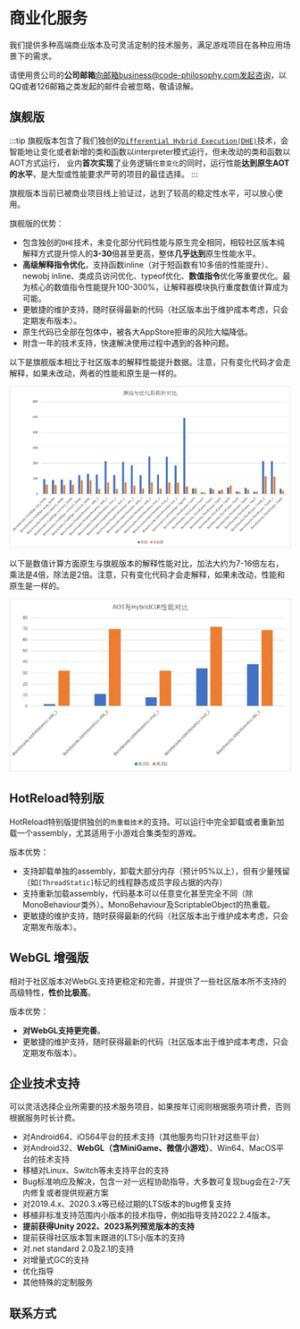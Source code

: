 # 商业化服务

我们提供多种高端商业版本及可灵活定制的技术服务，满足游戏项目在各种应用场景下的需求。

请使用贵公司的**公司邮箱**向邮箱business@code-philosophy.com发起咨询，以QQ或者126邮箱之类发起的邮件会被忽略，敬请谅解。

## 旗舰版

:::tip
旗舰版本包含了我们独创的[`Differential Hybrid Execution(DHE)`](/en/advanced/differentialhybridexecution.md)技术，会智能地让变化或者新增的类和函数以interpreter模式运行，但未改动的类和函数以AOT方式运行，
业内**首次实现**了业务逻辑`任意变化`的同时，运行性能**达到原生AOT的水平**，是大型或性能要求严苛的项目的最佳选择。
:::

旗舰版本当前已被商业项目线上验证过，达到了较高的稳定性水平，可以放心使用。

旗舰版的优势：

- 包含独创的`DHE`技术，未变化部分代码性能与原生完全相同，相较社区版本纯解释方式提升惊人的**3-30**倍甚至更高，整体**几乎达到**原生性能水平。
- **高级解释指令优化**，支持函数inline（对于短函数有10多倍的性能提升）、newobj inline、类成员访问优化、typeof优化、**数值指令**优化等重要优化。最为核心的数值指令性能提升100-300%，让解释器模块执行重度数值计算成为可能。
- 更敏捷的维护支持，随时获得最新的代码（社区版本出于维护成本考虑，只会定期发布版本）。
- 原生代码已全部在包体中，被各大AppStore拒审的风险大幅降低。
- 附含一年的技术支持，快速解决使用过程中遇到的各种问题。


以下是旗舰版本相比于社区版本的解释性能提升数据。注意，只有变化代码才会走解释，如果未改动，两者的性能和原生是一样的。

![interpreter_optimization](/img/hybridclr/interpreter_optimization.jpg)

以下是数值计算方面原生与旗舰版本的解释性能对比，加法大约为7-16倍左右，乘法是4倍，除法是2倍。注意，只有变化代码才会走解释，如果未改动，性能和原生是一样的。

![benchmark_numeric](/img/hybridclr/benchmark_numeric.jpg)


## HotReload特别版

HotReload特别版提供独创的`热重载技术`的支持。可以运行中完全卸载或者重新加载一个assembly，尤其适用于小游戏合集类型的游戏。

版本优势：

- 支持卸载单独的assembly，卸载大部分内存（预计95%以上），但有少量残留（如`[ThreadStatic]`标记的线程静态成员字段占据的内存）
- 支持重新加载assembly，代码基本可以任意变化甚至完全不同（除MonoBehaviour类外）。MonoBehaviour及ScriptableObject的热重载。
- 更敏捷的维护支持，随时获得最新的代码（社区版本出于维护成本考虑，只会定期发布版本）。


## WebGL 增强版

相对于社区版本对WebGL支持更稳定和完善，并提供了一些社区版本所不支持的高级特性，**性价比极高**。

版本优势：

- **对WebGL支持更完善**。
- 更敏捷的维护支持，随时获得最新的代码（社区版本出于维护成本考虑，只会定期发布版本）。

## 企业技术支持

可以灵活选择企业所需要的技术服务项目，如果按年订阅则根据服务项计费，否则根据服务时长计费。

- 对Android64、iOS64平台的技术支持（其他服务均只针对这些平台）
- 对Android32、**WebGL（含MiniGame、微信小游戏）**、Win64、MacOS平台的技术支持
- 移植对Linux、Switch等未支持平台的支持
- Bug标准响应及解决，包含一对一远程协助指导，大多数可复现bug会在2-7天内修复或者提供规避方案
- 对2019.4.x、2020.3.x等已经过期的LTS版本的bug修复支持
- 移植非标准支持范围内小版本的技术指导，例如指导支持2022.2.4版本。
- **提前获得Unity 2022、2023系列预览版本的支持**
- 提前获得社区版本暂未跟进的LTS小版本的支持
- 对.net standard 2.0及2.1的支持
- 对增量式GC的支持
- 优化指导
- 其他特殊的定制服务

## 联系方式





